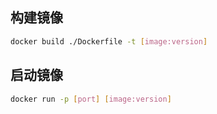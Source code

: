 ## 构建镜像
```sh
docker build ./Dockerfile -t [image:version]
```


## 启动镜像

```sh
docker run -p [port] [image:version]
```